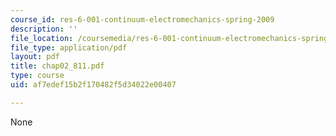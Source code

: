 ```yaml
---
course_id: res-6-001-continuum-electromechanics-spring-2009
description: ''
file_location: /coursemedia/res-6-001-continuum-electromechanics-spring-2009/af7edef15b2f170482f5d34022e00407_chap02_811.pdf
file_type: application/pdf
layout: pdf
title: chap02_811.pdf
type: course
uid: af7edef15b2f170482f5d34022e00407

---
```

None